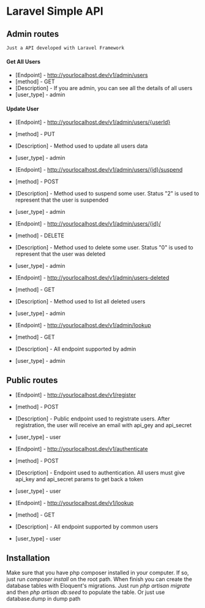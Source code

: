 # Laravel Simple API


## Admin routes
    Just a API developed with Laravel Framework

#### Get All Users
* [Endpoint]  -   http://yourlocalhost.dev/v1/admin/users
* [method] - GET
* [Description] - If you are admin, you can see all the details of all users<br>
* [user_type] -  admin


#### Update User
* [Endpoint]  -   http://yourlocalhost.dev/v1/admin/users/{userId}
* [method] - PUT
* [Description] - Method used to update all users data<br>
* [user_type] -  admin


* [Endpoint]  -   http://yourlocalhost.dev/v1/admin/users/{id}/suspend
* [method] - POST
* [Description] - Method used to suspend some user. Status "2" is used to represent that the user is suspended<br>
* [user_type] -  admin


* [Endpoint]  -   http://yourlocalhost.dev/v1/admin/users/{id}/
* [method] - DELETE
* [Description] - Method used to delete  some user. Status "0" is used to represent that the user was deleted<br>
* [user_type] -  admin


* [Endpoint]  -   http://yourlocalhost.dev/v1/admin/users-deleted
* [method] - GET
* [Description] - Method used to list all deleted users
* [user_type] -  admin


* [Endpoint]  -   http://yourlocalhost.dev/v1/admin/lookup
* [method] - GET
* [Description] - All endpoint supported by admin
* [user_type] -  admin


## Public routes

* [Endpoint]  -   http://yourlocalhost.dev/v1/register
* [method] - POST
* [Description] - Public endpoint used to registrate users.  After registration, the user will receive an email with api_gey and api_secret
* [user_type] -  user


* [Endpoint]  -   http://yourlocalhost.dev/v1/authenticate
* [method] - POST
* [Description] - Endpoint used to authentication. All users must give api_key and api_secret params to get back a token
* [user_type] -  user


* [Endpoint]  -   http://yourlocalhost.dev/v1/lookup
* [method] - GET
* [Description] - All endpoint supported by common users
* [user_type] -  user


## Installation

Make sure that you have php composer installed in your computer. If so, just run _composer install_ on the root path. When finish you can create the database tables with Eloquent's migrations. Just run _php artisan migrate_ and then _php artisan db:seed_ to populate the table. Or just use database.dump in dump path


